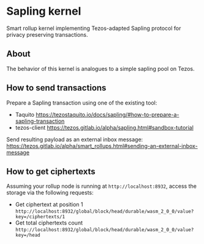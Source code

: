 # Sapling kernel

Smart rollup kernel implementing Tezos-adapted Sapling protocol for privacy preserving transactions.

## About

The behavior of this kernel is analogues to a simple sapling pool on Tezos.  

## How to send transactions

Prepare a Sapling transaction using one of the existing tool:
* Taquito https://tezostaquito.io/docs/sapling/#how-to-prepare-a-sapling-transaction
* tezos-client https://tezos.gitlab.io/alpha/sapling.html#sandbox-tutorial

Send resulting payload as an external inbox message:
https://tezos.gitlab.io/alpha/smart_rollups.html#sending-an-external-inbox-message

## How to get ciphertexts

Assuming your rollup node is running at `http://localhost:8932`, access the storage via the following requests:
* Get ciphertext at position 1 `http://localhost:8932/global/block/head/durable/wasm_2_0_0/value?key=/ciphertexts/1`
* Get total ciphertexts count `http://localhost:8932/global/block/head/durable/wasm_2_0_0/value?key=/head`
